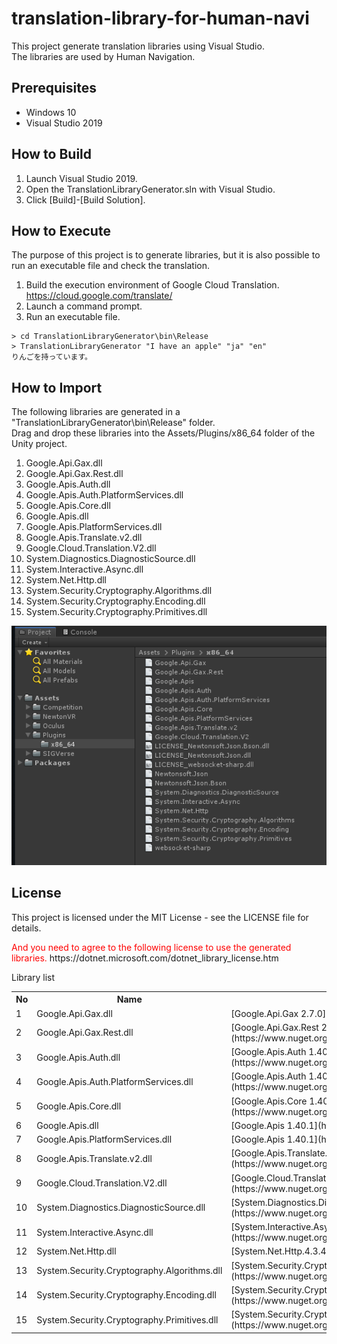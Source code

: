 # translation-library-for-human-navi
This project generate translation libraries using Visual Studio.  
The libraries are used by Human Navigation.

## Prerequisites

- Windows 10
- Visual Studio 2019

## How to Build

1. Launch Visual Studio 2019.
2. Open the TranslationLibraryGenerator.sln with Visual Studio.
3. Click [Build]-[Build Solution].


## How to Execute

The purpose of this project is to generate libraries, but it is also possible to run an executable file and check the translation.

1. Build the execution environment of Google Cloud Translation.  
https://cloud.google.com/translate/
2. Launch a command prompt.
3. Run an executable file.  
```
> cd TranslationLibraryGenerator\bin\Release
> TranslationLibraryGenerator "I have an apple" "ja" "en"  
りんごを持っています。
```


## How to Import

The following libraries are generated in a "TranslationLibraryGenerator\bin\Release" folder.  
Drag and drop these libraries into the Assets/Plugins/x86_64 folder of the Unity project.  
1. Google.Api.Gax.dll
2. Google.Api.Gax.Rest.dll
3. Google.Apis.Auth.dll
4. Google.Apis.Auth.PlatformServices.dll
5. Google.Apis.Core.dll
6. Google.Apis.dll
7. Google.Apis.PlatformServices.dll
8. Google.Apis.Translate.v2.dll
9. Google.Cloud.Translation.V2.dll
10. System.Diagnostics.DiagnosticSource.dll
11. System.Interactive.Async.dll
12. System.Net.Http.dll
13. System.Security.Cryptography.Algorithms.dll
14. System.Security.Cryptography.Encoding.dll
15. System.Security.Cryptography.Primitives.dll

![ImportLibraries](https://github.com/PartnerRobotChallengeVirtual/translation-library-for-human-navi/blob/master/images/ImportLibraries.png)

## License

This project is licensed under the MIT License - see the LICENSE file for details.

<span style="color:red;">
And you need to agree to the following license to use the generated libraries.
</span>  
https://dotnet.microsoft.com/dotnet_library_license.htm

Library list

<table>
<tr><th> No </th><th> Name </th><th> Version </th><th> License </th></tr>
<tr>
  <td> 1 </td><td> Google.Api.Gax.dll </td>
  <td> [Google.Api.Gax 2.7.0](https://www.nuget.org/packages/Google.Api.Gax/2.7.0) </td>
  <td> [License](https://www.nuget.org/packages/Google.Api.Gax/2.7.0/License) </td>
</tr>
<tr>
  <td> 2 </td><td> Google.Api.Gax.Rest.dll </td>
  <td> [Google.Api.Gax.Rest 2.7.0](https://www.nuget.org/packages/Google.Api.Gax.Rest/2.7.0) </td>
  <td> [License](https://www.nuget.org/packages/Google.Api.Gax.Rest/2.7.0/License) </td>
</tr>
<tr>
  <td> 3 </td><td> Google.Apis.Auth.dll </td>
  <td> [Google.Apis.Auth 1.40.1](https://www.nuget.org/packages/Google.Apis.Auth/1.40.1) </td>
  <td> [License](https://www.nuget.org/packages/Google.Apis.Auth/1.40.1/License) </td>
</tr>
<tr>
  <td> 4 </td><td> Google.Apis.Auth.PlatformServices.dll </td>
  <td> [Google.Apis.Auth 1.40.1](https://www.nuget.org/packages/Google.Apis.Auth/1.40.1) </td>
  <td> [License](https://www.nuget.org/packages/Google.Apis.Auth/1.40.1/License) </td>
</tr>
<tr>
  <td> 5 </td><td> Google.Apis.Core.dll </td>
  <td> [Google.Apis.Core 1.40.1](https://www.nuget.org/packages/Google.Apis.Core/1.40.1) </td>
  <td> [License](https://www.nuget.org/packages/Google.Apis.Core/1.40.1/License) </td>
</tr>
<tr>
  <td> 6 </td><td> Google.Apis.dll </td>
  <td> [Google.Apis 1.40.1](https://www.nuget.org/packages/Google.Apis/1.40.1) </td>
  <td> [License](https://www.nuget.org/packages/Google.Apis/1.40.1/License) </td>
</tr>
<tr>
  <td> 7 </td><td> Google.Apis.PlatformServices.dll </td>
  <td> [Google.Apis 1.40.1](https://www.nuget.org/packages/Google.Apis/1.40.1) </td>
  <td> [License](https://www.nuget.org/packages/Google.Apis/1.40.1/License) </td>
</tr>
<tr>
  <td> 8 </td><td> Google.Apis.Translate.v2.dll </td>
  <td> [Google.Apis.Translate.v2.1.40.1.875](https://www.nuget.org/packages/Google.Apis.Translate.v2/1.40.1.875) </td>
  <td> [License](https://www.nuget.org/packages/Google.Apis.Translate.v2/1.40.1.875/License) </td>
</tr>
<tr>
  <td> 9 </td><td> Google.Cloud.Translation.V2.dll </td>
  <td> [Google.Cloud.Translation.V2 1.1.0](https://www.nuget.org/packages/Google.Cloud.Translation.V2/1.1.0) </td>
  <td> [License](https://www.apache.org/licenses/LICENSE-2.0) </td>
</tr>
<tr>
  <td> 10 </td><td> System.Diagnostics.DiagnosticSource.dll </td>
  <td> [System.Diagnostics.DiagnosticSource.4.5.1](https://www.nuget.org/packages/System.Diagnostics.DiagnosticSource/4.5.1) </td>
  <td> [License](https://github.com/dotnet/corefx/blob/master/LICENSE.TXT) </td>
</tr>
<tr>
  <td> 11 </td><td> System.Interactive.Async.dll </td>
  <td> [System.Interactive.Async.3.2.0](https://www.nuget.org/packages/System.Interactive.Async/3.2.0) </td>
  <td> [License](https://github.com/dotnet/reactive/blob/master/LICENSE) </td>
</tr>
<tr>
  <td> 12 </td><td> System.Net.Http.dll </td>
  <td> [System.Net.Http.4.3.4](https://www.nuget.org/packages/System.Net.Http/4.3.4) </td>
  <td> [License](https://dotnet.microsoft.com/dotnet_library_license.htm) </td>
</tr>
<tr>
  <td> 13 </td><td> System.Security.Cryptography.Algorithms.dll </td>
  <td> [System.Security.Cryptography.Algorithms.4.3.1](https://www.nuget.org/packages/System.Security.Cryptography.Algorithms/4.3.1) </td>
  <td> [License](https://dotnet.microsoft.com/dotnet_library_license.htm) </td>
</tr>
<tr>
  <td> 14 </td><td> System.Security.Cryptography.Encoding.dll </td>
  <td> [System.Security.Cryptography.Encoding.4.3.0](https://www.nuget.org/packages/System.Security.Cryptography.Encoding/4.3.0) </td>
  <td> [License](https://dotnet.microsoft.com/dotnet_library_license.htm) </td>
</tr>
<tr>
  <td> 15 </td><td> System.Security.Cryptography.Primitives.dll </td>
  <td> [System.Security.Cryptography.Primitives.4.3.0](https://www.nuget.org/packages/System.Security.Cryptography.Primitives/4.3.0) </td>
  <td> [License](https://dotnet.microsoft.com/dotnet_library_license.htm) </td>
</tr>
</table>
